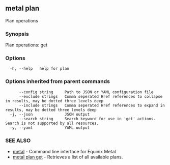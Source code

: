## metal plan

Plan operations

### Synopsis

Plan operations: get

### Options

```
  -h, --help   help for plan
```

### Options inherited from parent commands

```
      --config string     Path to JSON or YAML configuration file
      --exclude strings   Comma seperated Href references to collapse in results, may be dotted three levels deep
      --include strings   Comma seperated Href references to expand in results, may be dotted three levels deep
  -j, --json              JSON output
      --search string     Search keyword for use in 'get' actions. Search is not supported by all resources.
  -y, --yaml              YAML output
```

### SEE ALSO

* [metal](metal.md)	 - Command line interface for Equinix Metal
* [metal plan get](metal_plan_get.md)	 - Retrieves a list of all available plans.

